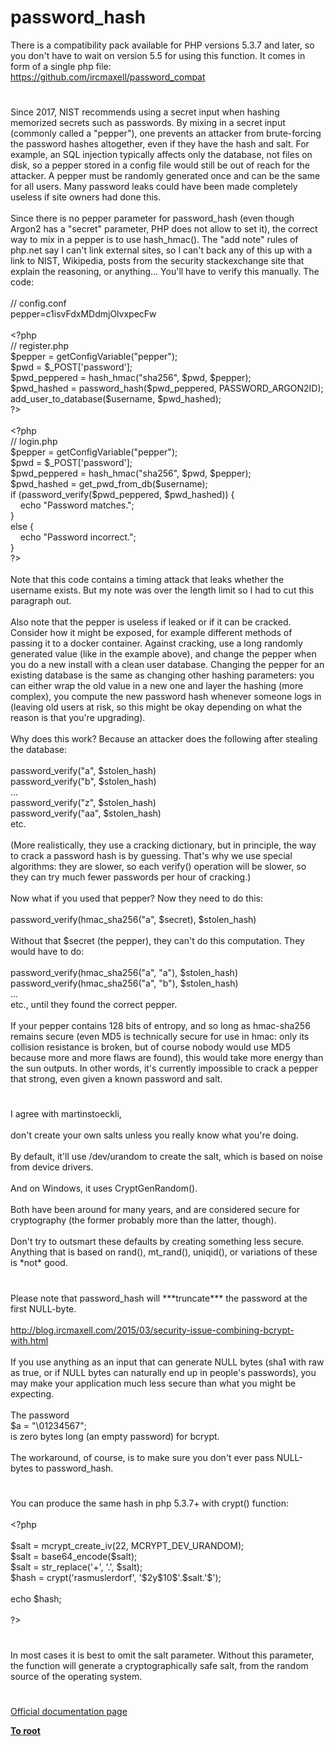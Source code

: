 # password_hash




<div class="phpcode"><span class="html">
There is a compatibility pack available for PHP versions 5.3.7 and later, so you don&apos;t have to wait on version 5.5 for using this function. It comes in form of a single php file:<br><a href="https://github.com/ircmaxell/password_compat" rel="nofollow" target="_blank">https://github.com/ircmaxell/password_compat</a></span>
</div>
  

#


<div class="phpcode"><span class="html">
Since 2017, NIST recommends using a secret input when hashing memorized secrets such as passwords. By mixing in a secret input (commonly called a &quot;pepper&quot;), one prevents an attacker from brute-forcing the password hashes altogether, even if they have the hash and salt. For example, an SQL injection typically affects only the database, not files on disk, so a pepper stored in a config file would still be out of reach for the attacker. A pepper must be randomly generated once and can be the same for all users. Many password leaks could have been made completely useless if site owners had done this.<br><br>Since there is no pepper parameter for password_hash (even though Argon2 has a &quot;secret&quot; parameter, PHP does not allow to set it), the correct way to mix in a pepper is to use hash_hmac(). The &quot;add note&quot; rules of php.net say I can&apos;t link external sites, so I can&apos;t back any of this up with a link to NIST, Wikipedia, posts from the security stackexchange site that explain the reasoning, or anything... You&apos;ll have to verify this manually. The code:<br><br>// config.conf<br>pepper=c1isvFdxMDdmjOlvxpecFw<br><br><span class="default">&lt;?php<br></span><span class="comment">// register.php<br></span><span class="default">$pepper </span><span class="keyword">= </span><span class="default">getConfigVariable</span><span class="keyword">(</span><span class="string">&quot;pepper&quot;</span><span class="keyword">);<br></span><span class="default">$pwd </span><span class="keyword">= </span><span class="default">$_POST</span><span class="keyword">[</span><span class="string">&apos;password&apos;</span><span class="keyword">];<br></span><span class="default">$pwd_peppered </span><span class="keyword">= </span><span class="default">hash_hmac</span><span class="keyword">(</span><span class="string">&quot;sha256&quot;</span><span class="keyword">, </span><span class="default">$pwd</span><span class="keyword">, </span><span class="default">$pepper</span><span class="keyword">);<br></span><span class="default">$pwd_hashed </span><span class="keyword">= </span><span class="default">password_hash</span><span class="keyword">(</span><span class="default">$pwd_peppered</span><span class="keyword">, </span><span class="default">PASSWORD_ARGON2ID</span><span class="keyword">);<br></span><span class="default">add_user_to_database</span><span class="keyword">(</span><span class="default">$username</span><span class="keyword">, </span><span class="default">$pwd_hashed</span><span class="keyword">);<br></span><span class="default">?&gt;<br></span><br><span class="default">&lt;?php<br></span><span class="comment">// login.php<br></span><span class="default">$pepper </span><span class="keyword">= </span><span class="default">getConfigVariable</span><span class="keyword">(</span><span class="string">&quot;pepper&quot;</span><span class="keyword">);<br></span><span class="default">$pwd </span><span class="keyword">= </span><span class="default">$_POST</span><span class="keyword">[</span><span class="string">&apos;password&apos;</span><span class="keyword">];<br></span><span class="default">$pwd_peppered </span><span class="keyword">= </span><span class="default">hash_hmac</span><span class="keyword">(</span><span class="string">&quot;sha256&quot;</span><span class="keyword">, </span><span class="default">$pwd</span><span class="keyword">, </span><span class="default">$pepper</span><span class="keyword">);<br></span><span class="default">$pwd_hashed </span><span class="keyword">= </span><span class="default">get_pwd_from_db</span><span class="keyword">(</span><span class="default">$username</span><span class="keyword">);<br>if (</span><span class="default">password_verify</span><span class="keyword">(</span><span class="default">$pwd_peppered</span><span class="keyword">, </span><span class="default">$pwd_hashed</span><span class="keyword">)) {<br>&#xA0; &#xA0; echo </span><span class="string">&quot;Password matches.&quot;</span><span class="keyword">;<br>}<br>else {<br>&#xA0; &#xA0; echo </span><span class="string">&quot;Password incorrect.&quot;</span><span class="keyword">;<br>}<br></span><span class="default">?&gt;<br></span><br>Note that this code contains a timing attack that leaks whether the username exists. But my note was over the length limit so I had to cut this paragraph out.<br><br>Also note that the pepper is useless if leaked or if it can be cracked. Consider how it might be exposed, for example different methods of passing it to a docker container. Against cracking, use a long randomly generated value (like in the example above), and change the pepper when you do a new install with a clean user database. Changing the pepper for an existing database is the same as changing other hashing parameters: you can either wrap the old value in a new one and layer the hashing (more complex), you compute the new password hash whenever someone logs in (leaving old users at risk, so this might be okay depending on what the reason is that you&apos;re upgrading).<br><br>Why does this work? Because an attacker does the following after stealing the database:<br><br>password_verify(&quot;a&quot;, $stolen_hash)<br>password_verify(&quot;b&quot;, $stolen_hash)<br>...<br>password_verify(&quot;z&quot;, $stolen_hash)<br>password_verify(&quot;aa&quot;, $stolen_hash)<br>etc.<br><br>(More realistically, they use a cracking dictionary, but in principle, the way to crack a password hash is by guessing. That&apos;s why we use special algorithms: they are slower, so each verify() operation will be slower, so they can try much fewer passwords per hour of cracking.)<br><br>Now what if you used that pepper? Now they need to do this:<br><br>password_verify(hmac_sha256(&quot;a&quot;, $secret), $stolen_hash)<br><br>Without that $secret (the pepper), they can&apos;t do this computation. They would have to do:<br><br>password_verify(hmac_sha256(&quot;a&quot;, &quot;a&quot;), $stolen_hash)<br>password_verify(hmac_sha256(&quot;a&quot;, &quot;b&quot;), $stolen_hash)<br>...<br>etc., until they found the correct pepper.<br><br>If your pepper contains 128 bits of entropy, and so long as hmac-sha256 remains secure (even MD5 is technically secure for use in hmac: only its collision resistance is broken, but of course nobody would use MD5 because more and more flaws are found), this would take more energy than the sun outputs. In other words, it&apos;s currently impossible to crack a pepper that strong, even given a known password and salt.</span>
</div>
  

#


<div class="phpcode"><span class="html">
I agree with martinstoeckli,<br><br>don&apos;t create your own salts unless you really know what you&apos;re doing.<br><br>By default, it&apos;ll use /dev/urandom to create the salt, which is based on noise from device drivers.<br><br>And on Windows, it uses CryptGenRandom().<br><br>Both have been around for many years, and are considered secure for cryptography (the former probably more than the latter, though).<br><br>Don&apos;t try to outsmart these defaults by creating something less secure. Anything that is based on rand(), mt_rand(), uniqid(), or variations of these is *not* good.</span>
</div>
  

#


<div class="phpcode"><span class="html">
Please note that password_hash will ***truncate*** the password at the first NULL-byte.<br><br><a href="http://blog.ircmaxell.com/2015/03/security-issue-combining-bcrypt-with.html" rel="nofollow" target="_blank">http://blog.ircmaxell.com/2015/03/security-issue-combining-bcrypt-with.html</a><br><br>If you use anything as an input that can generate NULL bytes (sha1 with raw as true, or if NULL bytes can naturally end up in people&apos;s passwords), you may make your application much less secure than what you might be expecting.<br><br>The password <br>$a = &quot;\01234567&quot;; <br>is zero bytes long (an empty password) for bcrypt.<br><br>The workaround, of course, is to make sure you don&apos;t ever pass NULL-bytes to password_hash.</span>
</div>
  

#


<div class="phpcode"><span class="html">
You can produce the same hash in php 5.3.7+ with crypt() function:<br><br><span class="default">&lt;?php<br><br>$salt </span><span class="keyword">= </span><span class="default">mcrypt_create_iv</span><span class="keyword">(</span><span class="default">22</span><span class="keyword">, </span><span class="default">MCRYPT_DEV_URANDOM</span><span class="keyword">);<br></span><span class="default">$salt </span><span class="keyword">= </span><span class="default">base64_encode</span><span class="keyword">(</span><span class="default">$salt</span><span class="keyword">);<br></span><span class="default">$salt </span><span class="keyword">= </span><span class="default">str_replace</span><span class="keyword">(</span><span class="string">&apos;+&apos;</span><span class="keyword">, </span><span class="string">&apos;.&apos;</span><span class="keyword">, </span><span class="default">$salt</span><span class="keyword">);<br></span><span class="default">$hash </span><span class="keyword">= </span><span class="default">crypt</span><span class="keyword">(</span><span class="string">&apos;rasmuslerdorf&apos;</span><span class="keyword">, </span><span class="string">&apos;$2y$10$&apos;</span><span class="keyword">.</span><span class="default">$salt</span><span class="keyword">.</span><span class="string">&apos;$&apos;</span><span class="keyword">);<br><br>echo </span><span class="default">$hash</span><span class="keyword">;<br><br></span><span class="default">?&gt;</span>
</span>
</div>
  

#


<div class="phpcode"><span class="html">
In most cases it is best to omit the salt parameter. Without this parameter, the function will generate a cryptographically safe salt, from the random source of the operating system.</span>
</div>
  

#

[Official documentation page](https://www.php.net/manual/en/function.password-hash.php)

**[To root](/README.md)**
